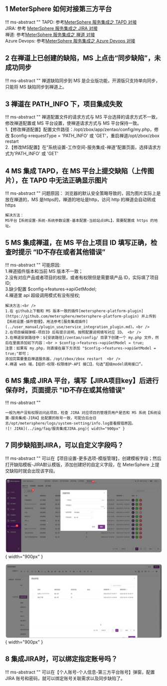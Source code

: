 
## 1 MeterSphere 如何对接第三方平台
!!! ms-abstract ""
    TAPD: 参考[MeterSphere 服务集成之 TAPD 对接]( https://kb.fit2cloud.com/?p=259)<br />
    JIRA: 参考 [MeterSphere 服务集成之 JIRA 对接](https://kb.fit2cloud.com/?p=258)<br />
    禅道:  参考[MeterSphere 服务集成之 禅道 对接](https://kb.fit2cloud.com/?p=257)<br />
    Azure Devops:  参考[MeterSphere 服务集成之 Azure Devops 对接](https://kb.fit2cloud.com/?p=260)<br />

## 2 在禅道上已创建的缺陷，MS 上点击“同步缺陷”，未成功同步
!!! ms-abstract ""
    禅道缺陷同步到 MS 是企业版功能，开源版只支持单向同步，只能将 MS 缺陷同步到禅道上。

## 3 禅道在 PATH_INFO 下，项目集成失败
!!! ms-abstract ""
    禅道配置文件的请求方式与 MS 平台选择的请求方式不一致，修改禅道配置或 MS 平台设置，使禅道请求方式与 MS 平台保持一致。<br />
    1.【修改禅道配置】配置文件路径：/opt/zbox/app/zentao/config/my.php，修改 $config->requestType = 'PATH_INFO' 或 'GET'，重启禅道/opt/zbox/zbox restart<br />
    2.【修改MS配置】在“系统设置-工作空间-服务集成-禅道”配置页面，选择请求方式为'PATH_INFO' 或 'GET'

## 4 MS 集成 TAPD，在 MS 平台上提交缺陷（上传图片），在 TAPD 中无法正确显示图片
!!! ms-abstract ""
    问题原因：
    浏览器的默认安全策略导致的，因为图片实际上是放在禅道的，MS 是https的，禅道的地址是http，访问 http 的禅道会自动转成 https 

    解决方法：
    MS平台【系统设置-系统-系统参数设置-基本配置-当前站点URL】，需要配置成 https 的地址。

## 5 MS 集成禅道，在 MS 平台上项目 ID 填写正确，检查时提示 “ID不存在或者其他错误”
!!! ms-abstract ""
    可能原因:<br />
    1.禅道插件版本和当前 MS 版本不一致；<br />
    2.没有对应产品或者项目的权限，或者有权限但是需要填产品 ID，实际填了项目 ID;<br />
    3.缺少配置 $config->features->apiGetModel;<br />
    4.襌道里 api 超级调用模式有没有授权;<br />

    解决方法:<br />
    1.在 github上下载和 MS 版本一致的插件[metersphere-platform-plugin](https://github.com/metersphere/metersphere-platform-plugin) 并上传到【系统设置-插件管理】，用法参考[服务集成插件](../user_manual/plugin_use/service_integration_plugin.md)。<br />
    2.在项目编辑弹框-项目ID 后有提示说明，按照配置说明填写对应 ID。 <br />
    3.在禅道安装路径中：${安装路径}/zentao/config/ 目录下创建一个 my.php 文件，然后在里面添加如下内容：<br > $config->features->apiGetModel = true;  
    注意：如果有 my.php，则直接在最下方添加 "$config->features->apiGetModel = true;"即可；
    添加完需要重启禅道服务器，/opt/zbox/zbox restart  <br />
    4.禅道 web 端，【组织-权限-权限维护-API 接口】，勾选“超级model调用接口”。


## 6 MS 集成 JIRA 平台，填写【JIRA项目key】后进行保存时，页面提示 "ID不存在或其他错误"
!!! ms-abstract ""

    一般为用户没有权限访问此项目，检查 JIRA 对应项目的管理员用户是否和 MS 系统【系统设置-服务集成-JIRA】处配置的账号一致，可配合后台日志/opt/metersphere/logs/system-setting/info.log查看报错原因。
    ![! JIRA](../img/faq/服务集成JIRA.png){ width="900px" }

## 7 同步缺陷到JIRA，可以自定义字段吗？
!!! ms-abstract ""
    可以在【项目设置-更多选项-模版管理】，创建模板字段；然后打开缺陷模板-JIRA默认模版，添加创建好的自定义字段，在 MeterSphere 上提交缺陷时就会出现该字段。

![! JIRA自定义字段01](../img/faq/创建自定义字段.png){ width="900px" }

![! JIRA自定义字段02](../img/faq/用例模板添加.png){ width="900px" }

## 8 集成JIRA时，可以绑定指定账号吗？
!!! ms-abstract ""
    可以在【个人账号-个人信息-第三方平台账号】弹窗，配置 JIRA 账号和密码，就可以绑定账号关联需求以及同步缺陷了。